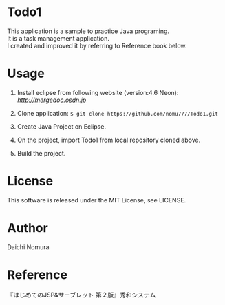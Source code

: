 # Todo1
This application is a sample to practice Java programing.  
It is a task management application.  
I created and improved it by referring to Reference book below.

# Usage
1. Install eclipse from following website (version:4.6 Neon):  
*http://mergedoc.osdn.jp*

2. Clone application:
`$ git clone https://github.com/nomu777/Todo1.git`

3. Create Java Project on Eclipse.

4. On the project, import Todo1 from local repository cloned above. 

5. Build the project.

# License
This software is released under the MIT License, see LICENSE.

# Author
Daichi Nomura

# Reference
『はじめてのJSP&サーブレット 第２版』秀和システム
